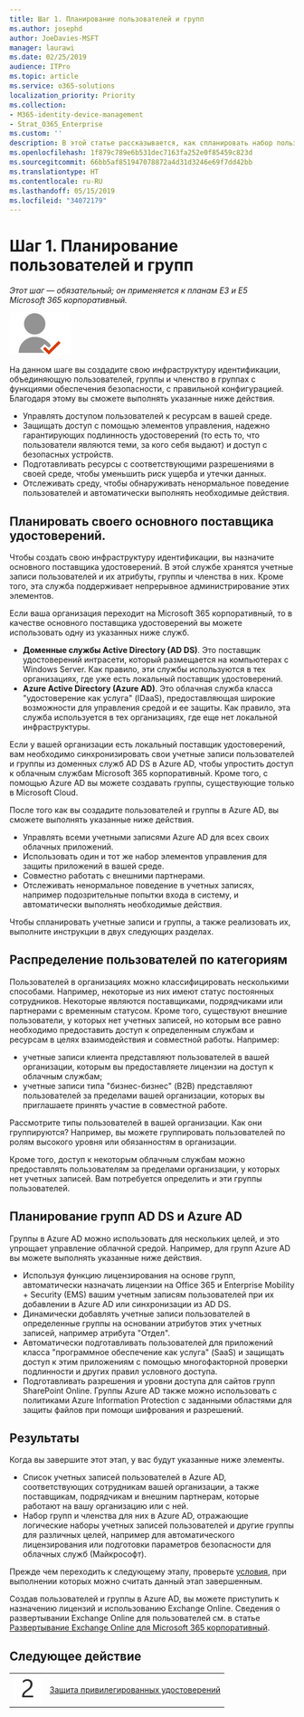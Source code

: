 ```yaml
---
title: Шаг 1. Планирование пользователей и групп
ms.author: josephd
author: JoeDavies-MSFT
manager: laurawi
ms.date: 02/25/2019
audience: ITPro
ms.topic: article
ms.service: o365-solutions
localization_priority: Priority
ms.collection:
- M365-identity-device-management
- Strat_O365_Enterprise
ms.custom: ''
description: В этой статье рассказывается, как спланировать набор пользователей и групп, которые можно использовать в вашей организации.
ms.openlocfilehash: 1f879c789e6b531dec7163fa252e0f85459c823d
ms.sourcegitcommit: 66bb5af851947078872a4d31d3246e69f7dd42bb
ms.translationtype: HT
ms.contentlocale: ru-RU
ms.lasthandoff: 05/15/2019
ms.locfileid: "34072179"
---
```

# <a name="step-1-plan-for-users-and-groups"></a>Шаг 1. Планирование пользователей и групп

*Этот шаг — обязательный; он применяется к планам E3 и E5 Microsoft 365 корпоративный.*

![](./media/deploy-foundation-infrastructure/identity_icon-small.png)

На данном шаге вы создадите свою инфраструктуру идентификации, объединяющую пользователей, группы и членство в группах с функциями обеспечения безопасности, с правильной конфигурацией. Благодаря этому вы сможете выполнять указанные ниже действия.

- Управлять доступом пользователей к ресурсам в вашей среде.
- Защищать доступ с помощью элементов управления, надежно гарантирующих подлинность удостоверений (то есть то, что пользователи являются теми, за кого себя выдают) и доступ с безопасных устройств.
- Подготавливать ресурсы с соответствующими разрешениями в своей среде, чтобы уменьшить риск ущерба и утечки данных. 
- Отслеживать среду, чтобы обнаруживать ненормальное поведение пользователей и автоматически выполнять необходимые действия.

## <a name="plan-your-primary-identity-provider"></a>Планировать своего основного поставщика удостоверений.

Чтобы создать свою инфраструктуру идентификации, вы назначите основного поставщика удостоверений. В этой службе хранятся учетные записи пользователей и их атрибуты, группы и членства в них. Кроме того, эта служба поддерживает непрерывное администрирование этих элементов.

Если ваша организация переходит на Microsoft 365 корпоративный, то в качестве основного поставщика удостоверений вы можете использовать одну из указанных ниже служб.

- **Доменные службы Active Directory (AD DS)**. Это поставщик удостоверений интрасети, который размещается на компьютерах с Windows Server. Как правило, эти службы используются в тех организациях, где уже есть локальный поставщик удостоверений.
- **Azure Active Directory (Azure AD)**. Это облачная служба класса "удостоверение как услуга" (IDaaS), предоставляющая широкие возможности для управления средой и ее защиты. Как правило, эта служба используется в тех организациях, где еще нет локальной инфраструктуры.

Если у вашей организации есть локальный поставщик удостоверений, вам необходимо синхронизировать свои учетные записи пользователей и группы из доменных служб AD DS в Azure AD, чтобы упростить доступ к облачным службам Microsoft 365 корпоративный. Кроме того, с помощью Azure AD вы можете создавать группы, существующие только в Microsoft Cloud.

После того как вы создадите пользователей и группы в Azure AD, вы сможете выполнять указанные ниже действия.

- Управлять всеми учетными записями Azure AD для всех своих облачных приложений. 
- Использовать один и тот же набор элементов управления для защиты приложений в вашей среде.
- Совместно работать с внешними партнерами.
- Отслеживать ненормальное поведение в учетных записях, например подозрительные попытки входа в систему, и автоматически выполнять необходимые действия.

Чтобы спланировать учетные записи и группы, а также реализовать их, выполните инструкции в двух следующих разделах.

## <a name="categorize-your-users"></a>Распределение пользователей по категориям
Пользователей в организациях можно классифицировать несколькими способами. Например, некоторые из них имеют статус постоянных сотрудников. Некоторые являются поставщиками, подрядчиками или партнерами с временным статусом. Кроме того, существуют внешние пользователи, у которых нет учетных записей, но которым все равно необходимо предоставить доступ к определенным службам и ресурсам в целях взаимодействия и совместной работы. Например:

- учетные записи клиента представляют пользователей в вашей организации, которым вы предоставляете лицензии на доступ к облачным службам;
- учетные записи типа "бизнес-бизнес" (B2B) представляют пользователей за пределами вашей организации, которых вы приглашаете принять участие в совместной работе.

Рассмотрите типы пользователей в вашей организации. Как они группируются? Например, вы можете группировать пользователей по ролям высокого уровня или обязанностям в организации.

Кроме того, доступ к некоторым облачным службам можно предоставлять пользователям за пределами организации, у которых нет учетных записей. Вам потребуется определить и эти группы пользователей.

## <a name="plan-for-ad-ds-and-azure-ad-groups"></a>Планирование групп AD DS и Azure AD

Группы в Azure AD можно использовать для нескольких целей, и это упрощает управление облачной средой. Например, для групп Azure AD вы можете выполнять указанные ниже действия.

- Используя функцию лицензирования на основе групп, автоматически назначать лицензии на Office 365 и Enterprise Mobility + Security (EMS) вашим учетным записям пользователей при их добавлении в Azure AD или синхронизации из AD DS. 
- Динамически добавлять учетные записи пользователей в определенные группы на основании атрибутов этих учетных записей, например атрибута "Отдел".  
- Автоматически подготавливать пользователей для приложений класса "программное обеспечение как услуга" (SaaS) и защищать доступ к этим приложениям с помощью многофакторной проверки подлинности и других правил условного доступа.
- Подготавливать разрешения и уровни доступа для сайтов групп SharePoint Online. Группы Azure AD также можно использовать с политиками Azure Information Protection с заданными областями для защиты файлов при помощи шифрования и разрешений. 

## <a name="results"></a>Результаты

Когда вы завершите этот этап, у вас будут указанные ниже элементы.

- Список учетных записей пользователей в Azure AD, соответствующих сотрудникам вашей организации, а также поставщикам, подрядчикам и внешним партнерам, которые работают на вашу организацию или с ней.
- Набор групп и членства для них в Azure AD, отражающие логические наборы учетных записей пользователей и другие группы для различных целей, например для автоматического лицензирования или подготовки параметров безопасности для облачных служб (Майкрософт).

Прежде чем переходить к следующему этапу, проверьте [условия](identity-exit-criteria.md#crit-identity-user-groups), при выполнении которых можно считать данный этап завершенным.

Создав пользователей и группы в Azure AD, вы можете приступить к назначению лицензий и использованию Exchange Online. Сведения о развертывании Exchange Online для пользователей см. в статье [Развертывание Exchange Online для Microsoft 365 корпоративный](exchangeonline-workload.md).

## <a name="next-step"></a>Следующее действие

|||
|:-------|:-----|
|![](./media/stepnumbers/Step2.png)| [Защита привилегированных удостоверений](identity-designate-protect-admin-accounts.md) |

